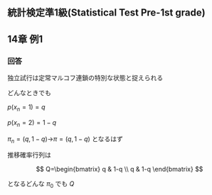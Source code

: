 ## 統計検定準1級(Statistical Test Pre-1st grade)
## 14章 例1
### 回答

独立試行は定常マルコフ連鎖の特別な状態と捉えられる

どんなときでも

$p(x_n=1) = q$

$p(x_n=2) = 1-q$

$\pi_n = (q, 1-q)$→$\pi = (q,1-q)$ となるはず

推移確率行列は

$$
Q=\begin{bmatrix}
q & 1-q \\
q & 1-q
\end{bmatrix}
$$

となるどんな $\pi_0$ でも $Q$